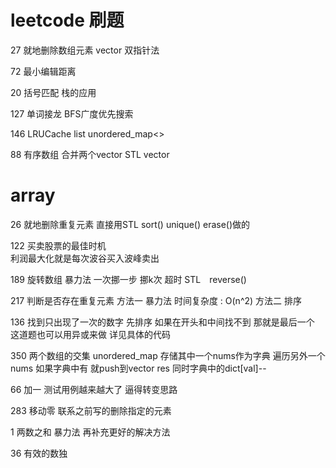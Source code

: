 # leetcode 刷题

27 就地删除数组元素 vector 双指针法

72 最小编辑距离    

20 括号匹配 栈的应用

127 单词接龙 BFS广度优先搜索

146 LRUCache list unordered_map<>

88  有序数组 合并两个vector  STL vector

# array

26 就地删除重复元素 
直接用STL sort() unique() erase()做的

122 买卖股票的最佳时机  
利润最大化就是每次波谷买入波峰卖出

189 旋转数组
暴力法 一次挪一步 挪k次 超时
STL　reverse()

217 判断是否存在重复元素
方法一 暴力法 
时间复杂度 : O(n^2)
方法二 排序 

136 找到只出现了一次的数字 
先排序 如果在开头和中间找不到 那就是最后一个
这道题也可以用异或来做 详见具体的代码

350 两个数组的交集 
unordered_map 存储其中一个nums作为字典
遍历另外一个nums 如果字典中有 就push到vector res
同时字典中的dict[val]--   

66 加一  测试用例越来越大了 逼得转变思路

283 移动零  联系之前写的删除指定的元素

1 两数之和  暴力法  再补充更好的解决方法

36 有效的数独   


